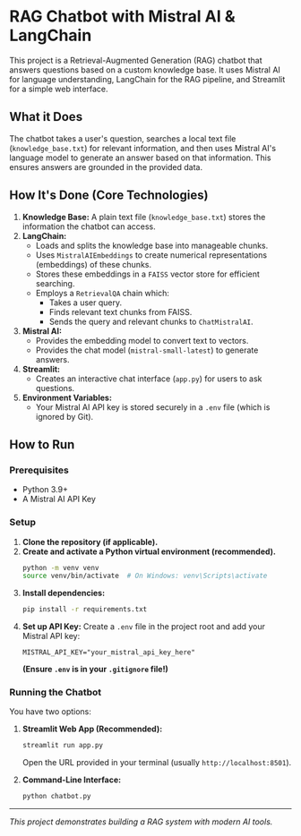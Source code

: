 # RAG Chatbot with Mistral AI & LangChain

This project is a Retrieval-Augmented Generation (RAG) chatbot that answers questions based on a custom knowledge base. It uses Mistral AI for language understanding, LangChain for the RAG pipeline, and Streamlit for a simple web interface.

<!-- Uploading "Screenshot 2025-05-22 143237.png"... -->

## What it Does

The chatbot takes a user's question, searches a local text file (`knowledge_base.txt`) for relevant information, and then uses Mistral AI's language model to generate an answer based on that information. This ensures answers are grounded in the provided data.

## How It's Done (Core Technologies)

1.  **Knowledge Base:** A plain text file (`knowledge_base.txt`) stores the information the chatbot can access.
2.  **LangChain:**
    *   Loads and splits the knowledge base into manageable chunks.
    *   Uses `MistralAIEmbeddings` to create numerical representations (embeddings) of these chunks.
    *   Stores these embeddings in a `FAISS` vector store for efficient searching.
    *   Employs a `RetrievalQA` chain which:
        *   Takes a user query.
        *   Finds relevant text chunks from FAISS.
        *   Sends the query and relevant chunks to `ChatMistralAI`.
3.  **Mistral AI:**
    *   Provides the embedding model to convert text to vectors.
    *   Provides the chat model (`mistral-small-latest`) to generate answers.
4.  **Streamlit:**
    *   Creates an interactive chat interface (`app.py`) for users to ask questions.
5.  **Environment Variables:**
    *   Your Mistral AI API key is stored securely in a `.env` file (which is ignored by Git).

## How to Run

### Prerequisites

*   Python 3.9+
*   A Mistral AI API Key

### Setup

1.  **Clone the repository (if applicable).**
2.  **Create and activate a Python virtual environment (recommended).**
    ```bash
    python -m venv venv
    source venv/bin/activate  # On Windows: venv\Scripts\activate
    ```
3.  **Install dependencies:**
    ```bash
    pip install -r requirements.txt
    ```
4.  **Set up API Key:**
    Create a `.env` file in the project root and add your Mistral API key:
    ```env
    MISTRAL_API_KEY="your_mistral_api_key_here"
    ```
    **(Ensure `.env` is in your `.gitignore` file!)**

### Running the Chatbot

You have two options:

1.  **Streamlit Web App (Recommended):**
    ```bash
    streamlit run app.py
    ```
    Open the URL provided in your terminal (usually `http://localhost:8501`).

2.  **Command-Line Interface:**
    ```bash
    python chatbot.py
    ```

---
*This project demonstrates building a RAG system with modern AI tools.*
